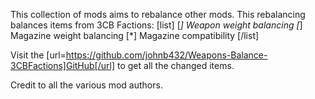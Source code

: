 This collection of mods aims to rebalance other mods.
This rebalancing balances items from 3CB Factions:
[list]
[*] Weapon weight balancing
[*] Magazine weight balancing
[*] Magazine compatibility
[/list]

Visit the [url=https://github.com/johnb432/Weapons-Balance-3CBFactions]GitHub[/url] to get all the changed items.

Credit to all the various mod authors.
